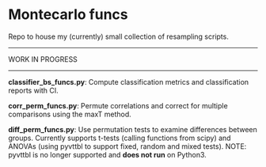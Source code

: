 # Montecarlo funcs

Repo to house my (currently) small collection of resampling scripts.
___
WORK IN PROGRESS
___

**classifier_bs_funcs.py**: Compute classification metrics and classification reports with CI.

**corr_perm_funcs.py**: Permute correlations and correct for multiple comparisons using the maxT method.

**diff_perm_funcs.py**: Use permutation tests to examine differences between groups. Currently supports t-tests (calling functions from scipy) and ANOVAs (using pyvttbl to support fixed, random and mixed tests).
NOTE: pyvttbl is no longer supported and **does not run** on Python3.
